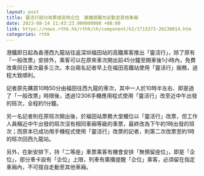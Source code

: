 ```yaml
---
layout: post
title: 靈活行部分改票或安排企位　廣播提醒勿走動至其他車廂
date: 2023-08-14 11:43:23.000000000 +08:00
link: https://news.rthk.hk/rthk/ch/component/k2/1713373-20230814.htm
categories: rthk
---
```


港鐵即日起為香港西九龍站往返深圳福田站的高鐵乘客推出「靈活行」，除了原有「一般改票」安排外，乘客可以在原來車次開出前45分鐘至開車後1小時內，免費改乘同日車次最多三次。本台兩名記者早上在福田高鐵站使用「靈活行」服務，過程大致順利。

記者原先購買10時50分由福田往西九龍的車次，其中一人於10時半左右、即是過了「一般改票」時限後，透過12306手機應用程式使用「靈活行」改至近中午出發的班次，全程約1分鐘。

另一名記者則在原班次開出後，於福田站票務大堂櫃位以「靈活行」改票，但工作人員稱近中午出發的班次沒有相同車廂等級的車票，最終改為下午約1時出發的班次；而原本已成功用手機程式使用「靈活行」改票的記者，則第二次改票至約1時的班次回西九龍站。

另外，在新安排下，持「二等座」車票乘客有機會安排「無預留座位」，即是「企位」，部分車卡設有「企位」上限，列車有廣播提醒「企位」乘客，必須留在指定車廂內，不可擅自走動至其他車廂。
